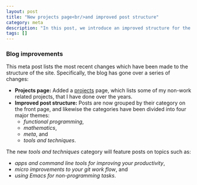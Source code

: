 ```yaml
---
layout: post
title: "New projects page<br/>and improved post structure"
category: meta
description: "In this post, we introduce an improved structure for the blog."
tags: []
---
```


### Blog improvements

This meta post lists the most recent changes which have been made to the
structure of the site. Specifically, the blog has gone over a series of changes:

- **Projects page:** Added a [projects](/projects) page, which lists some of my
  non-work related projects, that I have done over the years.
- **Improved post structure:** Posts are now grouped by their category on the
  front page, and likewise the categories have been divided into four major
  themes:
  - *functional programming*,
  - *mathematics*,
  - *meta*, and
  - *tools and techniques*.

The new *tools and techniques* category will feature posts on topics such as:
  - *apps and command line tools for improving your productivity*,
  - *micro improvements to your git work flow*, and
  - *using Emacs for non-programming tasks*.
